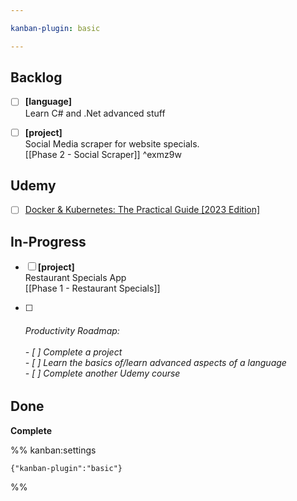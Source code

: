 ```yaml
---

kanban-plugin: basic

---
```


## Backlog

- [ ] **[language]**<br>Learn C# and .Net advanced stuff
- [ ] **[project]** <br>Social Media scraper for website specials.<br>[[Phase 2 - Social Scraper]] ^exmz9w


## Udemy

- [ ] [Docker & Kubernetes: The Practical Guide [2023 Edition]](https://www.udemy.com/course/docker-kubernetes-the-practical-guide/)


## In-Progress

- [ ] **[project]**<br>Restaurant Specials App<br>[[Phase 1 - Restaurant Specials]]
- [ ] ###### Productivity Roadmap:<br><br>- [ ] Complete a project<br>- [ ] Learn the basics of/learn advanced aspects of a language<br>- [ ] Complete another Udemy course


## Done

**Complete**




%% kanban:settings
```
{"kanban-plugin":"basic"}
```
%%